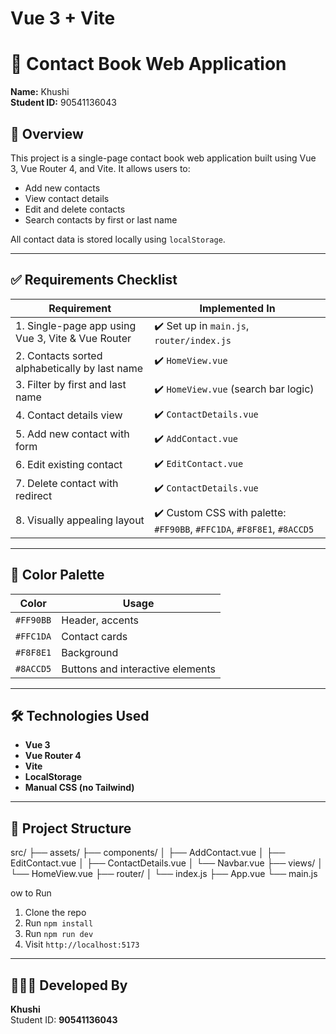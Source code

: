 # Vue 3 + Vite
# 📒 Contact Book Web Application

**Name:** Khushi  
**Student ID:** 90541136043

## 📌 Overview

This project is a single-page contact book web application built using Vue 3, Vue Router 4, and Vite. It allows users to:
- Add new contacts
- View contact details
- Edit and delete contacts
- Search contacts by first or last name

All contact data is stored locally using `localStorage`.

---

## ✅ Requirements Checklist

| Requirement | Implemented In |
|-------------|----------------|
| 1. Single-page app using Vue 3, Vite & Vue Router | ✔️ Set up in `main.js`, `router/index.js` |
| 2. Contacts sorted alphabetically by last name | ✔️ `HomeView.vue` |
| 3. Filter by first and last name | ✔️ `HomeView.vue` (search bar logic) |
| 4. Contact details view | ✔️ `ContactDetails.vue` |
| 5. Add new contact with form | ✔️ `AddContact.vue` |
| 6. Edit existing contact | ✔️ `EditContact.vue` |
| 7. Delete contact with redirect | ✔️ `ContactDetails.vue` |
| 8. Visually appealing layout | ✔️ Custom CSS with palette: `#FF90BB`, `#FFC1DA`, `#F8F8E1`, `#8ACCD5` |

---

## 🎨 Color Palette

| Color        | Usage                        |
|--------------|------------------------------|
| `#FF90BB`    | Header, accents              |
| `#FFC1DA`    | Contact cards                |
| `#F8F8E1`    | Background                   |
| `#8ACCD5`    | Buttons and interactive elements |

---

## 🛠 Technologies Used

- **Vue 3**
- **Vue Router 4**
- **Vite**
- **LocalStorage**
- **Manual CSS (no Tailwind)**

---

## 📂 Project Structure

src/
├── assets/
├── components/
│ ├── AddContact.vue
│ ├── EditContact.vue
│ ├── ContactDetails.vue
│ └── Navbar.vue
├── views/
│ └── HomeView.vue
├── router/
│ └── index.js
├── App.vue
└── main.js

ow to Run

1. Clone the repo  
2. Run `npm install`  
3. Run `npm run dev`  
4. Visit `http://localhost:5173`

---

## 👩🏻‍💻 Developed By

**Khushi**  
Student ID: **90541136043**

